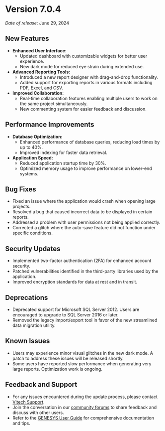 # Version 7.0.4

*Date of release*: June 29, 2024

## New Features

- **Enhanced User Interface:** 
  - Updated dashboard with customizable widgets for better user experience.
  - New dark mode for reduced eye strain during extended use.
- **Advanced Reporting Tools:**
  - Introduced a new report designer with drag-and-drop functionality.
  - Added support for exporting reports in various formats including PDF, Excel, and CSV.
- **Improved Collaboration:**
  - Real-time collaboration features enabling multiple users to work on the same project simultaneously.
  - New commenting system for easier feedback and discussion.

## Performance Improvements

- **Database Optimization:**
  - Enhanced performance of database queries, reducing load times by up to 40%.
  - Improved indexing for faster data retrieval.
- **Application Speed:**
  - Reduced application startup time by 30%.
  - Optimized memory usage to improve performance on lower-end systems.

## Bug Fixes

- Fixed an issue where the application would crash when opening large projects.
- Resolved a bug that caused incorrect data to be displayed in certain reports.
- Addressed a problem with user permissions not being applied correctly.
- Corrected a glitch where the auto-save feature did not function under specific conditions.

## Security Updates

- Implemented two-factor authentication (2FA) for enhanced account security.
- Patched vulnerabilities identified in the third-party libraries used by the application.
- Improved encryption standards for data at rest and in transit.

## Deprecations

- Deprecated support for Microsoft SQL Server 2012. Users are encouraged to upgrade to SQL Server 2016 or later.
- Removed the legacy import/export tool in favor of the new streamlined data migration utility.

## Known Issues

- Users may experience minor visual glitches in the new dark mode. A patch to address these issues will be released shortly.
- Some users have reported slow performance when generating very large reports. Optimization work is ongoing.

## Feedback and Support

- For any issues encountered during the update process, please contact [Vitech Support](https://www.vitechcorp.com/support).
- Join the conversation in our [community forums](https://community.vitechcorp.com/) to share feedback and discuss with other users.
- Refer to the [GENESYS User Guide](https://www.vitechcorp.com/genesys/user-guide) for comprehensive documentation and tips.
